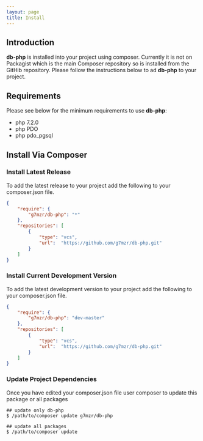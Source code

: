 ```yaml
---
layout: page
title: Install
---
```

## Introduction
**db-php** is installed into your project using composer.  Currently it is not on Packagist
which is the main Composer repository so is installed from the GitHib repository. Please
follow the instructions below to ad **db-php** to your project.

## Requirements

Please see below for the minimum requirements to use **db-php**:
* php 7.2.0
* php PDO
* php pdo_pgsql

## Install Via Composer

### Install Latest Release

To add the latest release to your project add the following to your composer.json
file.
```json
{
    "require": {
        "g7mzr/db-php": "*"
    },
    "repositories": [
        {
            "type": "vcs",
            "url":  "https://github.com/g7mzr/db-php.git"
        }
    ]
}
```

### Install Current Development Version
To add the latest development version to your project add the following to your
composer.json file.

```json
{
    "require": {
        "g7mzr/db-php": "dev-master"
    },
    "repositories": [
        {
            "type": "vcs",
            "url":  "https://github.com/g7mzr/db-php.git"
        }
    ]
}
```

### Update Project Dependencies
Once you have edited your composer.json file user composer to update this package or
all packages

```console
## update only db-php
$ /path/to/composer update g7mzr/db-php

## update all packages
$ /path/to/composer update
```